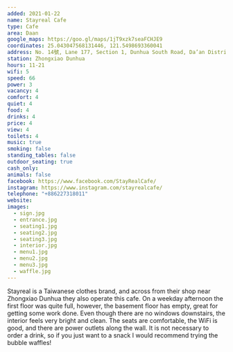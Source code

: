 ```yaml
---
added: 2021-01-22
name: Stayreal Cafe
type: Cafe
area: Daan
google_maps: https://goo.gl/maps/1jT9xzk7seaFCHJE9
coordinates: 25.043047568131446, 121.5498693360041
address: No. 14號, Lane 177, Section 1, Dunhua South Road, Da’an District, Taipei City, Taiwan 106
station: Zhongxiao Dunhua
hours: 11-21
wifi: 5
speed: 66
power: 3
vacancy: 4
comfort: 4
quiet: 4
food: 4
drinks: 4
price: 4
view: 4
toilets: 4
music: true
smoking: false
standing_tables: false
outdoor_seating: true
cash_only: 
animals: false
facebook: https://www.facebook.com/StayRealCafe/
instagram: https://www.instagram.com/stayrealcafe/
telephone: "+886227318011"
website: 
images:
  - sign.jpg
  - entrance.jpg
  - seating1.jpg
  - seating2.jpg
  - seating3.jpg
  - interior.jpg
  - menu1.jpg
  - menu2.jpg
  - menu3.jpg
  - waffle.jpg
---
```


Stayreal is a Taiwanese clothes brand, and across from their shop near Zhongxiao Dunhua they also operate this cafe. On a weekday afternoon the first floor was quite full, however, the basement floor has empty, great for getting some work done. Even though there are no windows downstairs, the interior feels very bright and clean. The seats are comfortable, the WiFi is good, and there are power outlets along the wall. It is not necessary to order a drink, so if you just want to a snack I would recommend trying the bubble waffles!
